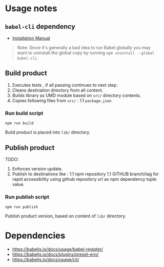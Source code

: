 
# Usage notes

## `babel-cli` dependency

* [Installation Manual](http://babeljs.io/docs/setup/#installation)

> Note: Since it's generally a bad idea to run Babel globally you may want to
> uninstall the global copy by running `npm uninstall --global babel-cli`.

## Build product

1. Executes tests , if all passing continues to next step.
1. Cleans destination directory from all content.
1. Builds library as UMD module based on `src/` directory contents.
1. Copies following files from `src/` :
1.1 `package.json`

### Run **build** script

`npm run build`

Build product is placed into `lib/` directory.

## Publish product

TODO:

1. Enforces version update.
1. Publish to destinations like :
1.1 npm repository
1.1 GITHUB branch/tag for rapid accessibility using github
   repository url as npm dependency tuple value.

### Run **publish** script

`npm run publish`

Publish product version, based on content of `lib/` directory.

# Dependencies

* https://babeljs.io/docs/usage/babel-register/
* https://babeljs.io/docs/plugins/preset-env/
* https://babeljs.io/docs/usage/cli/

